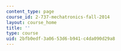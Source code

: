 ```yaml
---
content_type: page
course_id: 2-737-mechatronics-fall-2014
layout: course_home
title: ''
type: course
uid: 2bfb0edf-3a06-53d6-b941-c4da090d29a8
---
```

